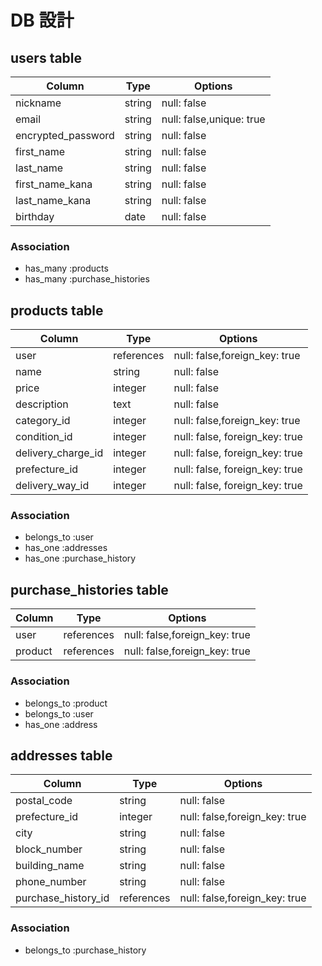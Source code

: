# DB 設計

## users table

| Column               | Type     | Options                  |
| ----------           | ------   | ----------------------   |
| nickname             | string   | null: false              |
| email                | string   | null: false,unique: true |
| encrypted_password   | string   | null: false              |
| first_name           | string   | null: false              |
| last_name            | string   | null: false              |
| first_name_kana      | string   | null: false              |
| last_name_kana       | string   | null: false              |
| birthday             | date     | null: false              |

### Association

- has_many :products
- has_many :purchase_histories


## products table

| Column              | Type        | Options                           |
| ----------          | ----------  | -----------                       |
| user                | references  | null: false,foreign_key: true     |
| name                | string      | null: false                       |
| price               | integer     | null: false                       |
| description         | text        | null: false                       |
| category_id         | integer     | null: false,foreign_key: true     |
| condition_id        | integer     | null: false, foreign_key: true    |
| delivery_charge_id  | integer     | null: false, foreign_key: true    |
| prefecture_id       | integer     | null: false, foreign_key: true    |
| delivery_way_id     | integer     | null: false, foreign_key: true    |


### Association

- belongs_to :user
- has_one :addresses
- has_one :purchase_history

## purchase_histories table

| Column       | Type        | Options                             |
| ----------   | ----------  | -----------                         |
| user         | references  | null: false,foreign_key: true       |
| product      | references  | null: false,foreign_key: true       |

### Association

- belongs_to :product
- belongs_to :user
- has_one :address

## addresses table

| Column              | Type        | Options                              |
| ----------          | ---------   | -----------                          |
| postal_code         | string      | null: false                          |
| prefecture_id       | integer     | null: false,foreign_key: true        |
| city                | string      | null: false                          |
| block_number        | string      | null: false                          |
| building_name       | string      | null: false                          |
| phone_number        | string      | null: false                          |
| purchase_history_id | references  | null: false,foreign_key: true        |

### Association

- belongs_to :purchase_history